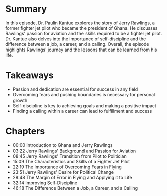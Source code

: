 # Summary
In this episode, Dr. Paulin Kantue explores the story of Jerry Rawlings, a former fighter jet pilot who became the president of Ghana. He discusses Rawlings' passion for aviation and the skills required to be a fighter jet pilot. Dr. Kantue also delves into the importance of self-discipline and the difference between a job, a career, and a calling. Overall, the episode highlights Rawlings' journey and the lessons that can be learned from his life.


# Takeaways
- Passion and dedication are essential for success in any field
- Overcoming fears and pushing boundaries is necessary for personal growth
- Self-discipline is key to achieving goals and making a positive impact
- Finding a calling within a career can lead to fulfillment and success


# Chapters
- 00:00 Introduction to Ghana and Jerry Rawlings
- 03:22 Jerry Rawlings' Background and Passion for Aviation
- 08:45 Jerry Rawlings' Transition from Pilot to Politician
- 15:09 The Characteristics and Skills of a Fighter Jet Pilot
- 22:19 The Importance of Overcoming Fears in Flying
- 23:51 Jerry Rawlings' Desire for Political Change
- 28:48 The Margin of Error in Flying and Applying it to Life
- 32:14 Improving Self-Discipline
- 46:18 The Difference Between a Job, a Career, and a Calling